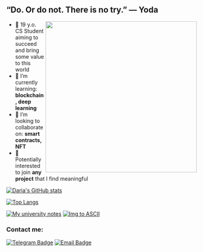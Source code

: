## “Do. Or do not. There is no try.” — Yoda
<!-- 
![](https://64.media.tumblr.com/40ec95f3d9bc168390a11c77c23c1306/65caacdb6202bb79-43/s500x750/6420ceb31f1858afbdde56c9b2ee5af8f4a4e130.gifv) -->
<img align="right" width="400" height="=300" src="https://64.media.tumblr.com/40ec95f3d9bc168390a11c77c23c1306/65caacdb6202bb79-43/s500x750/6420ceb31f1858afbdde56c9b2ee5af8f4a4e130.gifv">


- 🦋 19 y.o. CS Student aiming to succeed and bring some value to this world
- 🌱 I’m currently learning: **blockchain, deep learning**
- 👯 I’m looking to collaborate on: **smart contracts, NFT**
- 🌻 Potentially interested to join **any project** that I find meaningful
   
[![Daria's GitHub stats](https://github-readme-stats.vercel.app/api?username=dariakhaetskaya&show_icons=true&theme=merko)](https://github.com/anuraghazra/github-readme-stats)

[![Top Langs](https://github-readme-stats.vercel.app/api/top-langs/?username=dariakhaetskaya&show_icons=true&theme=merko&layout=compact)](https://github.com/anuraghazra/github-readme-stats)

[![My university notes](https://github-readme-stats.vercel.app/api/pin/?username=dariakhaetskaya&repo=NSU-CS-Helper&theme=nightowl)](https://github.com/dariakhaetskaya/NSU-CS-Helper)
[![Img to ASCII](https://github-readme-stats.vercel.app/api/pin/?username=dariakhaetskaya&repo=Img2ASCII&theme=nightowl)](https://github.com/dariakhaetskaya/Img2ASCII)


### Contact me:

[![Telegram Badge](https://img.shields.io/badge/-Telegram-0088cc?style=flat&logo=Telegram&logoColor=white&color=9cf)](https://t.me/fryrey)
[![Email Badge](https://img.shields.io/badge/-Email-0088cc?style=flat&logo=Gmail&logoColor=white&color=red)](https://dariakhaetskaya@gmail.com)
